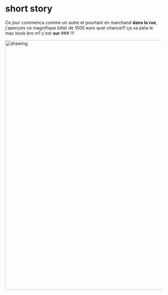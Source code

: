 # short story
*Ce jour* commenca comme un autre et pourtant en marchand **dans la rue**, j'aperçois ce magnifique billet de 1500 euro quel chance!!! ça va peta le mac book bro m1 ç'est ***sur*** ### !!!

<img src="https://i.ytimg.com/vi/_kty5oWpEGk/maxresdefault.jpg" alt="drawing" width="800"/> 

